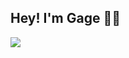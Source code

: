 ## Hey! I'm Gage :technologist:
<img src="https://gagelieble.com/static/portfolio_app/githubfiles/GitHubCover.svg">
<!--
**Gage-Lieble/Gage-Lieble** is a ✨ _special_ ✨ repository because its `README.md` (this file) appears on your GitHub profile.

Here are some ideas to get you started:

- 🔭 I’m currently working on ...
- 🌱 I’m currently learning ...
- 👯 I’m looking to collaborate on ...
- 🤔 I’m looking for help with ...
- 💬 Ask me about ...
- 📫 How to reach me: ...
- 😄 Pronouns: ...
- ⚡ Fun fact: ...
-->
